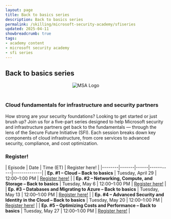 ```yaml
---
layout: page
title: Back to basics series
description: Back to basics series
permalink: /skilling/microsoft-security-academy/sfiseries
updated: 2025-04-11
showbreadcrumb: true
tags: 
- academy content
- microsoft security academy
- sfi series
---
```


## Back to basics series


<div style="text-align: center;">
    <img src="https://wp.technologyreview.com/wp-content/uploads/2020/03/ms-securitylogostackedc-grayrgb-hero-copy-small_2-3.png" alt="MSA Logo" style="max-width: 100px; height: auto; margin-bottom: 20px;">
</div>


### Cloud fundamentals for infrastructure and security partners

How strong are your security foundations? Looking to get started or just brush up? Join us for a five-part series designed to help Microsoft security and infrastructure partners get back to the fundamentals — through the lens of the Secure Future Initiative (SFI). Each session breaks down key components of cloud infrastructure, from core services to advanced security, compliance, and cost optimization.

### Register!

| Episode | Date | Time (ET) | Register here! |
|--------|-------|------|-----------|--------------|
| **Ep. #1 – Cloud – Back to basics** | Tuesday, April 29 | 12:00–1:00 PM | [Register here!](https://msevents.microsoft.com/event?id=2569594811) |
| **Ep. #2 – Networking, Compute, and Storage – Back to basics** | Tuesday, May 6 | 12:00–1:00 PM | [Register here!](https://msevents.microsoft.com/event?id=1056828777) |
| **Ep. #3 – Databases and Migrating to Azure – Back to basics** | Tuesday, May 13 | 12:00–1:00 PM | [Register here!](https://msevents.microsoft.com/event?id=1152351275) |
| **Ep. #4 – Advanced Security and Identity in the Cloud – Back to basics** | Tuesday, May 20 | 12:00–1:00 PM | [Register here!](https://msevents.microsoft.com/event?id=3536886932) |
| **Ep. #5 – Optimizing Costs and Performance – Back to basics** | Tuesday, May 27 | 12:00–1:00 PM | [Register here!](https://msevents.microsoft.com/event?id=1436469917) |